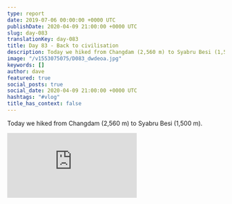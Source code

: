 ```yaml
---
type: report
date: 2019-07-06 00:00:00 +0000 UTC
publishDate: 2020-04-09 21:00:00 +0000 UTC
slug: day-083
translationKey: day-083
title: Day 83 - Back to civilisation
description: Today we hiked from Changdam (2,560 m) to Syabru Besi (1,500 m).
image: "/v1553075075/D083_dwdeoa.jpg"
keywords: []
author: dave
featured: true
social_posts: true
social_date: 2020-04-09 21:00:00 +0000 UTC
hashtags: "#vlog"
title_has_context: false
---
```


Today we hiked from Changdam (2,560 m) to Syabru Besi (1,500 m).

<iframe class="youtube75" src="https://www.youtube.com/embed/BSuyeFUMqyc" frameborder="0" allow="accelerometer; autoplay; encrypted-media; gyroscope; picture-in-picture" allowfullscreen></iframe>

